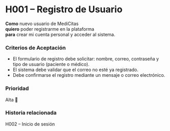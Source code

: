 # H001 – Registro de Usuario

**Como** nuevo usuario de MediCitas  
**quiero** poder registrarme en la plataforma  
**para** crear mi cuenta personal y acceder al sistema.

### Criterios de Aceptación
- El formulario de registro debe solicitar: nombre, correo, contraseña y tipo de usuario (paciente o médico).
- El sistema debe validar que el correo no esté ya registrado.
- Debe confirmarse el registro mediante un mensaje o correo electrónico.

### Prioridad
Alta 🔴

### Historia relacionada
H002 – Inicio de sesión

